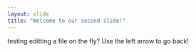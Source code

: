 ```yaml
---
layout: slide
title: "Welcome to our second slide!"
---
```

testing editting a file on the fly?
Use the left arrow to go back!
